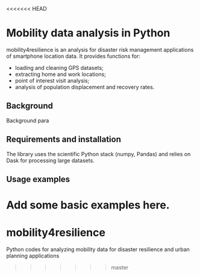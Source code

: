 <<<<<<< HEAD
# Mobility data analysis in Python

mobility4resilience is an analysis for disaster risk management applications of smartphone location data. It provides functions for:
* loading and cleaning GPS datasets;
* extracting home and work locations;
* point of interest visit analysis;
* analysis of population displacement and recovery rates.

## Background
Background para

## Requirements and installation
The library uses the scientific Python stack (numpy, Pandas) and relies on Dask for processing large datasets. 

## Usage examples
Add some basic examples here.
=======
# mobility4resilience

Python codes for analyzing mobility data for disaster resilience and urban planning applications
>>>>>>> master
